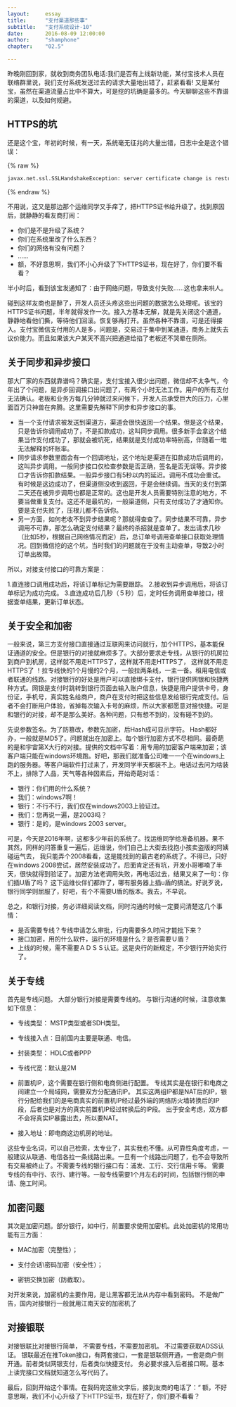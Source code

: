 ```yaml
---
layout: 	essay
title: 		"支付渠道那些事"
subtitle: 	"支付系统设计-10"
date: 		2016-08-09 12:00:00
author: 	"shamphone"
chapter:	"02.5"

---
```


昨晚刚回到家，就收到商务团队电话:我们是否有上线新功能，某付宝技术人员在联络群里说，我们支付系统发送过去的请求大量地出错了，赶紧看看! 又是某付宝，虽然在渠道流量占比中不算大，可是挖的坑确是最多的。今天聊聊这些不靠谱的渠道，以及如何规避。

## HTTPS的坑

还是这个宝，年初的时候，有一天，系统毫无征兆的大量出错，日志中全是这个错误：

{% raw %}

```hbs
javax.net.ssl.SSLHandshakeException: server certificate change is restrictedduring renegotiation
```

{% endraw %}

不用说，这又是那边那个运维同学又手痒了，把HTTPS证书给升级了。找到原因后，就静静的看友商打闹：

- 你们是不是升级了系统？
- 你们在系统里改了什么东西？
- 你们的网络有没有问题？
- ......
- 额，不好意思啊，我们不小心升级了下HTTPS证书，现在好了，你们要不看看？

半小时后，看到该宝发通知了：由于网络问题，导致支付失败......这也拿来哄人。

碰到这样友商也是醉了，开发人员还头疼这些出问题的数据怎么处理呢。该宝的HTTPS证书问题，半年就得发作一次。接入方基本无解，就是先关闭这个通道，静静地看他们撕，等待他们回滚。恢复够再打开。虽然各种不靠谱，可是还得接入。支付宝微信支付用的人是多，问题是，交易过于集中到某通道，商务上就失去议价能力。而且如果该大户某天不高兴把通道给掐了老板还不哭晕在厕所。

## 关于同步和异步接口

那大厂家的东西就靠谱吗？确实是，支付宝接入很少出问题，微信却不太争气，今年出了个问题，是异步回调接口出问题了，有两个小时无法工作。用户的所有支付无法确认。老板和业务方每几分钟就过来问候下，开发人员承受巨大的压力，心里面百万只神兽在奔腾。这里需要先解释下同步和异步接口的事。

- 当一个支付请求被发送到渠道方，渠道会很快返回一个结果。但是这个结果，只是告诉你调用成功了，不是扣款成功，这叫同步调用。很多新手会拿这个结果当作支付成功了，那就会被坑死，结果就是支付成功率特别高，伴随着一堆无法解释的坏账率。
- 同步请求参数里面会有一个回调地址，这个地址是渠道在扣款成功后调用的，这叫异步调用。一般同步接口仅检查参数是否正确，签名是否无误等。异步接口才告诉你扣款结果。一般异步接口有5秒以内的延迟。调用不成功会重试。有时候是这边成功了，但渠道侧没收到返回，于是会继续调。当天的支付到第二天还在被异步调用也都是正常的。这也是开发人员需要特别注意的地方，不要当做重复支付。这还不是最坑的，一般渠道侧，只有支付成功了才通知你。要是支付失败了，压根儿都不告诉你。
- 另一方面，如何老收不到异步结果呢？那就得查查了。同步结果不可靠，异步调用不可靠，那怎么确定支付结果？最终的杀招就是查单了。发出请求几秒（比如5秒，根据自己网络情况而定）后，总订单号调用查单接口获取处理情况。回到微信挖的这个坑，当时我们的问题就在于没有主动查单，导致2小时订单出故障。

所以，对接支付接口的可靠方案是：

1.直连接口调用成功后，将该订单标记为需要跟踪。
2.接收到异步调用后，将该订单标记为成功完成。
3.直连成功后几秒（５秒）后，定时任务调用查单接口，根据查单结果，更新订单状态。

## 关于安全和加密

一般来说，第三方支付接口直接通过互联网来访问就行，加个HTTPS，基本能保证通道的安全。但是银行的对接就麻烦多了。大部分要求走专线，从银行的机房拉到商户到机房，这样就不用走HTTPS了，这样就不用走HTTPS了， 这样就不用走HTTPS了 ！拉专线快的1个月慢的2个月，一般拉两条线，一主一备。租用电信或者联通的线路。对接银行的好处是用户可以直接绑卡支付，银行提供网银和快捷两种方式。网银是支付时跳转到银行页面去输入账户信息，快捷是用户提供卡号，身份证，手机号，真实姓名给商户，商户在支付时把这些信息发给银行完成支付。后者不会打断用户体验，省掉每次输入卡号的麻烦，所以大家都愿意对接快捷。可是和银行的对接，却不是那么美好。各种问题，只有想不到的，没有碰不到的。

先说参数签名。为了防篡改，参数先加密，后Hash成可显示字符。 Hash都好办，一般就是MD5了。问题就出在加密上。每个银行加密方式不尽相同。最奇葩的是和宇宙第X大行的对接。提供的文档中写着：用专用的加密客户端来加密；该客户端只能在windows环境跑。好吧，那我们就准备公司唯一一个在windows上跑的服务器。等客户端软件打过来了，开发同学半天都装不上。电话过去问为啥装不上，排除了人品，天气等各种因素后，开始奇葩对话：

- 银行：你们用的什么系统？
- 我们：windows7啊！
- 银行：不行不行，我们仅在windows2003上验证过。
- 我们：您再说一遍，是2003吗？
- 银行：是的，是windows 2003 server。

可是，今天是2016年啊，这都多少年前的系统了。找运维同学给准备机器。果不其然，同样的问答重复一遍后，运维说，你们自己上大街去找抱小孩卖盗版的阿姨碰运气去， 我只能弄个2008看看，这是能找到的最古老的系统了。不得已，只好在windows 2008尝试，居然安装成功了。后面肯定还有坑，开发小哥嘟喃了半天，很快就得到验证了。加密方法老调用失败，再电话过去，结果又来了一句：你们插U盾了吗？ 这下运维伙伴们都炸了，哪有服务器上插u盾的搞法。好说歹说，银行同学则屈服了，好吧，有个不需要U盾的版本。我去，不早说。

总之，和银行对接，务必详细阅读文档，同时沟通的时候一定要问清楚这几个事情：

-  是否需要专线？专线申请怎么审批，行内需要多久时间才能批下来？
-  接口加密，用的什么软件，运行的环境是什么？是否需要Ｕ盾？
- 上线的时候，需不需要ＡＤＳＳ认证。这是央行的新规定，不少银行开始实行了。

## 关于专线

首先是专线问题。 大部分银行对接是需要专线的。 与银行沟通的时候，注意收集如下信息：

- 专线类型： MSTP类型或者SDH类型。  

- 专线接入点：目前国内主要是联通、电信。  

- 封装类型： HDLC或者PPP  

- 专线代宽：默认是2M  

- 前置机IP，这个需要在银行侧和电商侧进行配置。 专线其实是在银行和电商之间建立一个局域网，需要双方分配通讯IP。 其实这两组IP都是NAT后的IP，银行分配给我们的是电商真实的前置机IP经过最外端的网络防火墙转换后的IP段，后者也是对方的真实前置机IP经过转换后的IP段。 出于安全考虑，双方都不会将真实IP暴露出去，所以要NAT。  

- 接入地址：即电商这边机房的地址。  

这些专业名词，可以自己检索，太专业了，其实我也不懂。从可靠性角度考虑，一般建议从联通、电信各拉一条线路出来。一旦有一个线路出问题了，也不会导致所有交易被终止了。不需要专线的银行接口有：浦发、工行、交行信用卡等。 需要专线的有中行、农行、建行等。一般专线需要1个月左右的时间，包括银行侧的申请、施工时间。

## 加密问题

其次是加密问题。部分银行，如中行，前置要求使用加密机。此处加密机的常用功能有三方面：

- MAC加密（完整性）；

- 支付会话\密码加密（安全性）；

- 密钥交换加密（防截取）。

对开发来说，加密机的主要作用，是让黑客都无法从内存中看到密码。 不是做广告，国内对接银行一般就用江南天安的加密机了

## 对接银联

对接银联比对接银行简单， 不需要专线，不需要加密机。 不过需要获取ADSS认证。 银联最近在推Token接口，有两套接口，一套是银联侧开通，一套是商户侧开通。前者类似网银支付，后者类似快捷支付。 务必要求接入后者接口啊。基本上读完接口文档就知道怎么写代码了。 

最后，回到开始这个事情。在我码完这些文字后，接到友商的电话了：“ 额，不好意思啊，我们不小心升级了下HTTPS证书，现在好了，你们要不看看？